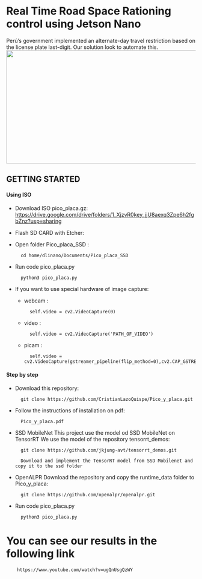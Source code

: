 # Real Time Road Space Rationing control using Jetson Nano

Perú’s government implemented an alternate-day travel restriction based on the license plate last-digit. Our solution look to automate this.
<img src="images/LIMA.jpg?raw=true" width="2500" height = "300"/>


## GETTING STARTED

#### Using ISO 
- Download ISO pico_placa.gz:
        https://drive.google.com/drive/folders/1_XjzvR0key_jjU8aexq3Zpe6h2fgbZnz?usp=sharing

- Flash SD CARD with Etcher:

- Open folder Pico_placa_SSD :
    
        cd home/dlinano/Documents/Pico_placa_SSD

- Run code pico_placa.py

        python3 pico_placa.py

- If you want to use special hardware of image capture:

    - webcam : 

            self.video = cv2.VideoCapture(0)
    - video  : 
        
            self.video = cv2.VideoCapture('PATH_OF_VIDEO')
    - picam  : 
        
            self.video = cv2.VideoCapture(gstreamer_pipeline(flip_method=0),cv2.CAP_GSTREAMER)

#### Step by step

- Download this repository:

        git clone https://github.com/CristianLazoQuispe/Pico_y_placa.git
- Follow the instructions of installation on pdf:

        Pico_y_placa.pdf

- SSD MobileNet
        This project use the model od SSD MobileNet on TensorRT
        We use the model of the repository tensorrt_demos:
        
        git clone https://github.com/jkjung-avt/tensorrt_demos.git
        
        Download and implement the TensorRT model from SSD Mobilenet and copy it to the ssd folder

- OpenALPR
        Download the repository and copy the runtime_data folder to Pico_y_placa:

        git clone https://github.com/openalpr/openalpr.git
        

- Run code pico_placa.py

        python3 pico_placa.py

# You can see our results in the following link

        https://www.youtube.com/watch?v=ugQnUsgQzWY
